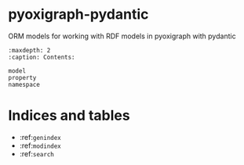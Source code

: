 # pyoxigraph-pydantic

ORM models for working with RDF models in pyoxigraph with pydantic

```{toctree}
:maxdepth: 2
:caption: Contents:

model
property
namespace
```



Indices and tables
==================

* :ref:`genindex`
* :ref:`modindex`
* :ref:`search`
